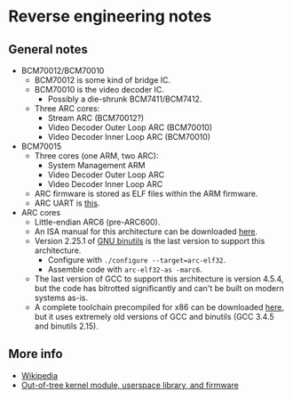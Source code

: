 # Reverse engineering notes


## General notes

- BCM70012/BCM70010
  - BCM70012 is some kind of bridge IC.
  - BCM70010 is the video decoder IC.
    - Possibly a die-shrunk BCM7411/BCM7412.
  - Three ARC cores:
    - Stream ARC (BCM70012?)
    - Video Decoder Outer Loop ARC (BCM70010)
    - Video Decoder Inner Loop ARC (BCM70010)
- BCM70015
  - Three cores (one ARM, two ARC):
    - System Management ARM
    - Video Decoder Outer Loop ARC
    - Video Decoder Inner Loop ARC
  - ARC firmware is stored as ELF files within the ARM firmware.
  - ARC UART is [this][arc_uart].
- ARC cores
  - Little-endian ARC6 (pre-ARC600).
  - An ISA manual for this architecture can be downloaded [here][isa-manual].
  - Version 2.25.1 of [GNU binutils][binutils] is the last version to support
    this architecture.
    - Configure with `./configure --target=arc-elf32`.
    - Assemble code with `arc-elf32-as -marc6`.
  - The last version of GCC to support this architecture is version 4.5.4, but
    the code has bitrotted significantly and can't be built on modern systems
    as-is.
  - A complete toolchain precompiled for x86 can be downloaded
    [here][toolchain], but it uses extremely old versions of GCC and binutils
    (GCC 3.4.5 and binutils 2.15).


## More info

- [Wikipedia][wikipedia]
- [Out-of-tree kernel module, userspace library, and firmware][driver]


[arc_uart]: https://git.kernel.org/pub/scm/linux/kernel/git/torvalds/linux.git/tree/drivers/tty/serial/arc_uart.c
[isa-manual]: https://web.archive.org/web/20160618094913if_/http://me.bios.io/images/c/c6/ARC4._Programmers_reference.pdf
[binutils]: https://www.gnu.org/software/binutils/
[toolchain]: https://www.maintech.de/support/toolchains/
[wikipedia]: https://en.wikipedia.org/wiki/Broadcom_Crystal_HD
[driver]: https://github.com/yeradis/crystalhd
